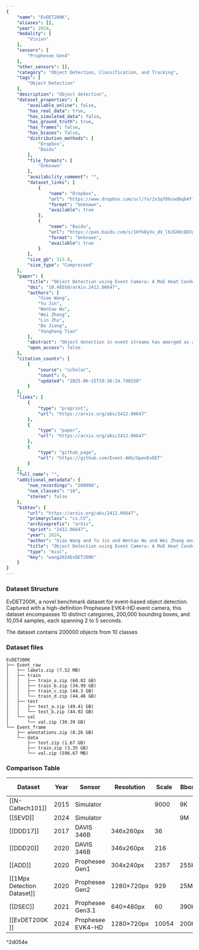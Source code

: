 ```yaml
---
{
    "name": "EvDET200K",
    "aliases": [],
    "year": 2024,
    "modality": [
        "Vision"
    ],
    "sensors": [
        "Prophesee Gen4"
    ],
    "other_sensors": [],
    "category": "Object Detection, Classification, and Tracking",
    "tags": [
        "Object Detection"
    ],
    "description": "Object detection",
    "dataset_properties": {
        "available_online": false,
        "has_real_data": true,
        "has_simulated_data": false,
        "has_ground_truth": true,
        "has_frames": false,
        "has_biases": false,
        "distribution_methods": [
            "Dropbox",
            "Baidu"
        ],
        "file_formats": [
            "Unknown"
        ],
        "availability_comment": "",
        "dataset_links": [
            {
                "name": "Dropbox",
                "url": "https://www.dropbox.com/scl/fo/2x3qf8bcwd6qb4f70fnda/AL2ULrSzZuVgpVlH8RTqhsY?rlkey=hh7k0lqg1tru4iisi0vo12y6x&e=1&st=nz4b3c13&dl=0",
                "format": "Unknown",
                "available": true
            },
            {
                "name": "Baidu",
                "url": "https://pan.baidu.com/s/1HfkDyVv_dV_lbJGX0cQEVg?pwd=ahue",
                "format": "Unknown",
                "available": true
            }
        ],
        "size_gb": 315.0,
        "size_type": "Compressed"
    },
    "paper": {
        "title": "Object Detection using Event Camera: A MoE Heat Conduction based Detector and A New Benchmark Dataset",
        "doi": "10.48550/arXiv.2412.06647",
        "authors": [
            "Xiao Wang",
            "Yu Jin",
            "Wentao Wu",
            "Wei Zhang",
            "Lin Zhu",
            "Bo Jiang",
            "Yonghong Tian"
        ],
        "abstract": "Object detection in event streams has emerged as a cutting-edge research area, demonstrating superior performance in low-light conditions, scenarios with motion blur, and rapid movements. Current detectors leverage spiking neural networks, Transformers, or convolutional neural networks as their core architectures, each with its own set of limitations including restricted performance, high computational overhead, or limited local receptive fields. This paper introduces a novel MoE (Mixture of Experts) heat conduction-based object detection algorithm that strikingly balances accuracy and computational efficiency. Initially, we employ a stem network for event data embedding, followed by processing through our innovative MoE-HCO blocks. Each block integrates various expert modules to mimic heat conduction within event streams. Subsequently, an IoU-based query selection module is utilized for efficient token extraction, which is then channeled into a detection head for the final object detection process. Furthermore, we are pleased to introduce EvDET200K, a novel benchmark dataset for event-based object detection. Captured with a high-definition Prophesee EVK4-HD event camera, this dataset encompasses 10 distinct categories, 200,000 bounding boxes, and 10,054 samples, each spanning 2 to 5 seconds. We also provide comprehensive results from over 15 state-of-the-art detectors, offering a solid foundation for future research and comparison. The source code of this paper will be released on: https://github.com/Event-AHU/OpenEvDET",
        "open_access": false
    },
    "citation_counts": [
        {
            "source": "scholar",
            "count": 6,
            "updated": "2025-06-15T10:36:24.790258"
        }
    ],
    "links": [
        {
            "type": "preprint",
            "url": "https://arxiv.org/abs/2412.06647"
        },
        {
            "type": "paper",
            "url": "https://arxiv.org/abs/2412.06647"
        },
        {
            "type": "github_page",
            "url": "https://github.com/Event-AHU/OpenEvDET"
        }
    ],
    "full_name": "",
    "additional_metadata": {
        "num_recordings": "200000",
        "num_classes": "10",
        "stereo": false
    },
    "bibtex": {
        "url": "https://arxiv.org/abs/2412.06647",
        "primaryclass": "cs.CV",
        "archiveprefix": "arXiv",
        "eprint": "2412.06647",
        "year": 2024,
        "author": "Xiao Wang and Yu Jin and Wentao Wu and Wei Zhang and Lin Zhu and Bo Jiang and Yonghong Tian",
        "title": "Object Detection using Event Camera: A MoE Heat Conduction based Detector and A New Benchmark Dataset",
        "type": "misc",
        "key": "wang2024EvDET200K"
    }
}
---
```


### Dataset Structure

EvDET200K, a novel benchmark dataset for event-based object detection. Captured with a high-definition Prophesee EVK4-HD event camera, this dataset encompasses 10 distinct categories, 200,000 bounding boxes, and 10,054 samples, each spanning 2 to 5 seconds.

The dataset contains 200000 objects from 10 classes

### Dataset files

```
EvDET200K
├── Event_raw
│   ├── labels.zip (7.52 MB)
│   ├── train
│   │   ├── train_a.zip (60.82 GB)
│   │   ├── train_b.zip (34.99 GB)
│   │   ├── train_c.zip (44.3 GB)
│   │   └── train_d.zip (44.46 GB)
│   ├── test
│   │   ├── test_a.zip (49.41 GB)
│   │   └── test_b.zip (44.92 GB)
│   └── val
│       └── val.zip (30.39 GB)
└── Event_frame
    ├── annotations.zip (8.26 GB)
    └── data
        ├── test.zip (1.67 GB)
        ├── train.zip (3.35 GB)
        └── val.zip (596.67 MB)

```

### Comparison Table

| **Dataset**                  | **Year** | **Sensor**        | **Resolution** | **Scale** | **Bbox** | **Duration** | **Class** | **Real** | **Clear Weather** | **Raining Weather** | **Day time** | **Night time** | **Multi-scene** | **Multi-motion** |
| ---------------------------- | -------- | ----------------- | -------------- | --------- | -------- | ------------ | --------- | -------- | ----------------- | ------------------- | ------------ | -------------- | --------------- | ---------------- |
| \[[N-Caltech101]\]           | 2015     | Simulator         |                | 9000      | 9K       | 1-10s        | 101       | N        | N                 | N                   | Y            | N              | Y               | N                |
| \[[SEVD]\]                   | 2024     | Simulator         |                |           | 9M       | 2-30m        | 6         | N        | N                 | Y                   | Y            | Y              | Y               | N                |
| \[[DDD17]\]                  | 2017     | DAVIS 346B        | 346x260px      | 36        |          | 1-50m        | 7         | Y        | Y                 | Y                   | Y            | Y              | Y               | N                |
| \[[DDD20]\]                  | 2020     | DAVIS 346B        | 346x260px      | 216       |          | 1-50m        | 7         | Y        | Y                 | N                   | Y            | Y              | Y               | N                |
| \[[ADD]\]                    | 2020     | Prophesee Gen1    | 304x240px      | 2357      | 255K     | 30-120s      | 2         | Y        | Y                 | N                   | Y            | N              | Y               | N                |
| \[[1Mpx Detection Dataset]\] | 2020     | Prophesee Gen2    | 1280×720рx     | 929       | 25M      | 30-120s      | 3         | Y        | Y                 | N                   | Y            | N              | Y               | N                |
| \[[DSEC]\]                   | 2021     | Prophesee Gen3.1  | 640×480px      | 60        | 390K     | 1-30m        | 8         | Y        | Y                 | N                   | Y            | Y              | N               | N                |
| \[[EvDET200K ]\]             | 2024     | Prophesee EVK4-HD | 1280×720рx     | 10054     | 200K     | 2-5s         | 10        | Y        | Y                 | Y                   | Y            | Y              | Y               | Y                |

^2d054e
